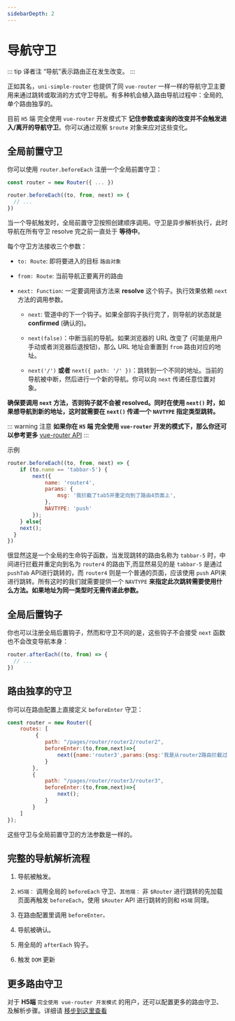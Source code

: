 ```yaml
---
sidebarDepth: 2
---
```


# 导航守卫

::: tip 译者注
“导航”表示路由正在发生改变。
:::

正如其名，`uni-simple-router` 也提供了同 `vue-router` 一样一样的导航守卫主要用来通过跳转或取消的方式守卫导航。有多种机会植入路由导航过程中：全局的, 单个路由独享的。

目前 `H5` 端 完全使用 `vue-router` 开发模式下 **记住参数或查询的改变并不会触发进入/离开的导航守卫**。你可以通过观察 `$route` 对象来应对这些变化。

## 全局前置守卫

你可以使用 `router.beforeEach` 注册一个全局前置守卫：

```js
const router = new Router({ ... })

router.beforeEach((to, from, next) => {
  // ...
})
```
当一个导航触发时，全局前置守卫按照创建顺序调用。守卫是异步解析执行，此时导航在所有守卫 resolve 完之前一直处于 **等待中**。

每个守卫方法接收三个参数：

* `to: Route`: 即将要进入的目标 `路由对象`

* `from: Route`: 当前导航正要离开的路由

* `next: Function`: 一定要调用该方法来 **resolve** 这个钩子。执行效果依赖 `next` 方法的调用参数。

    * `next`: 管道中的下一个钩子。如果全部钩子执行完了，则导航的状态就是 **confirmed** (确认的)。

    * `next(false)`：中断当前的导航。如果浏览器的 URL 改变了 (可能是用户手动或者浏览器后退按钮)，那么 URL 地址会重置到 `from` 路由对应的地址。

    * `next('/')` **或者**  `next({ path: '/' })`：跳转到一个不同的地址。当前的导航被中断，然后进行一个新的导航。你可以向 `next` 传递任意位置对象。


**确保要调用 `next` 方法，否则钩子就不会被 resolved。同时在使用 `next()` 时，如果想导航到新的地址，这时就需要在 `next()` 传递一个 `NAVTYPE` 指定类型跳转。**

::: warning 注意
**如果你在 `H5` 端 完全使用 `vue-router` 开发的模式下，那么你还可以参考更多** [vue-router API](https://router.vuejs.org/zh/guide/advanced/navigation-guards.html#%E5%85%A8%E5%B1%80%E5%89%8D%E7%BD%AE%E5%AE%88%E5%8D%AB)
:::

示例

```js {8}
router.beforeEach((to, from, next) => {
    if (to.name == 'tabbar-5') {
        next({
            name: 'router4',
            params: {
                msg: '我拦截了tab5并重定向到了路由4页面上',
            },
            NAVTYPE: 'push'
        });
    } else{
    next();
  }
})
```
很显然这是一个全局的生命钩子函数，当发现跳转的路由名称为 `tabbar-5` 时，中间进行拦截并重定向到名为 `router4` 的路由下,而显然易见的是 `tabbar-5` 是通过 `pushTab` API进行跳转的，而 `router4` 则是一个普通的页面，应该使用 `push` API来进行跳转。所有这时的我们就需要提供一个 `NAVTYPE` **来指定此次跳转需要使用什么方法。如果地址为同一类型时无需传递此参数。**

## 全局后置钩子

你也可以注册全局后置钩子，然而和守卫不同的是，这些钩子不会接受 `next` 函数也不会改变导航本身：

```js
router.afterEach((to, from) => {
  // ...
})
```

## 路由独享的守卫

你可以在路由配置上直接定义 `beforeEnter` 守卫：

```js {5,11}
const router = new Router({
    routes: [
         {
            path: "/pages/router/router2/router2",
            beforeEnter:(to,from,next)=>{
                next({name:'router3',params:{msg:'我是从router2路由拦截过来的'}});
            }
        }, 
        {
            path: "/pages/router/router3/router3",
            beforeEnter:(to,from,next)=>{
                next();
            }
        }
    ]
});
```
这些守卫与全局前置守卫的方法参数是一样的。


## 完整的导航解析流程

1. 导航被触发。

1. `H5端：` 调用全局的 `beforeEach` 守卫、`其他端：` 非 `$Router` 进行跳转的先加载页面再触发 `beforeEach`，使用 `$Router` API 进行跳转的则和 `H5端` 同理。

1. 在路由配置里调用 `beforeEnter。`

1. 导航被确认。

1. 用全局的 `afterEach` 钩子。

1. 触发 `DOM` 更新

## 更多路由守卫

对于 **H5端** `完全使用 vue-router 开发模式` 的用户，还可以配置更多的路由守卫、及解析步骤。详细请 [移步到这里查看](https://router.vuejs.org/zh/guide/advanced/navigation-guards.html#%E7%BB%84%E4%BB%B6%E5%86%85%E7%9A%84%E5%AE%88%E5%8D%AB)